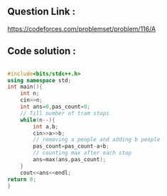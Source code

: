 ## Question Link :

https://codeforces.com/problemset/problem/116/A

## Code solution :

```cpp

#include<bits/stdc++.h>
using namespace std;
int main(){
    int n;
    cin>>n;
    int ans=0,pas_count=0;
    // Till number of tram stops
    while(n--){
        int a,b;
        cin>>a>>b;
        // removing a people and adding b people
        pas_count=pas_count-a+b;
        // counting max after each stop
        ans=max(ans,pas_count);
    }
    cout<<ans<<endl;
return 0;
}

```